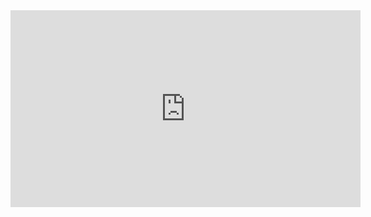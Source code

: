 <iframe width="560" height="315" src="https://www.youtube.com/embed/DP8FuPcGix8" frameborder="0" allow="accelerometer; autoplay; encrypted-media; gyroscope; picture-in-picture" allowfullscreen></iframe>
